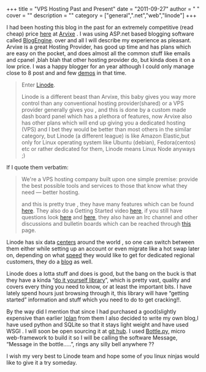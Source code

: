 
+++
title = "VPS Hosting Past and Present"
date = "2011-09-27"
author = " "
cover = ""
description = ""
category = ["general",".net","web","linode"]
+++

I had been hosting this blog in the past for an extremely competitive (read cheap) price [here](http://www.arvixe.com/asp_net_web_hosting) at [Arvixe](http://www.arvixe.com/) . I was using ASP.net based blogging software called [BlogEngine](http://www.dotnetblogengine.net/). over and all I will describe my experience as pleasant. Arvixe is a great Hosting Provider, has good up time and has plans which are easy on the pocket, and does almost all the common stuff like emails and cpanel ,blah blah that other hosting provider do, but kinda does it on a low price. I was a happy blogger for an year although I could only manage close to 8 post and and few [demos](http://varunpant.com/lab) in that time.

 
>  Enter [Linode](http://www.linode.com/).
> 
>   Linode is a different beast than Arvixe, this baby gives you way more control than any conventional hosting provider(shared) or a VPS provider generally gives you , and this is done by a custom made dash board panel which has a plethora of features, now Arvixe also has other plans which will end up giving you a dedicated hosting (VPS) and I bet they would be better than most others in the similar category, but Linode (a different league) is like Amazon Elastic,but only for Linux operating system like Ubuntu (debian), Fedora(centos) etc or rather dedicated for them, Linode means Linux Node anyways ;) 

 If I quote them verbatim:

 
>  We're a VPS hosting company built upon one simple premise: provide the best possible tools and services to those that know what they need — better hosting.
> 
>   and this is pretty true , they have many features which can be found [here](http://www.linode.com/features.cfm). They also do a Getting Started video [here](http://www.linode.com/features.cfm), if you still have questions look [here](http://www.linode.com/why.cfm) and [here](http://www.linode.com/faq.cfm), they also have an Irc channel and other discussions and bulletin boards which can be reached through [this](http://www.linode.com/community/) page.

 Linode has six data [centers](http://www.linode.com/avail/) around the world , so one can switch between them either while setting up an account or even migrate like a hot swap later on, depending on what [speed](http://www.linode.com/speedtest/) they would like to get for dedicated regional customers, they do a [blog](http://blog.linode.com/) as well.

 Linode does a lotta stuff and does is good, but the bang on the buck is that they have a kinda “[do it yourself library](http://library.linode.com/)”, which is pretty vast, quality and covers every thing you need to know, or at least the important bits. I have lately spend hours just browsing through it, this library will have “getting started” information and stuff which you need to do to get cracking!!.

 By the way did I mention that since I had purchased a good(slightly expensive than earlier )[plan](https://manager.linode.com/signup/#plans) from them I also decided to write my own blog,I have used python and SQLite so that it stays light weight and have used WSGI . I will soon be open sourcing it at [git hub](https://github.com/varunpant/Message). I used [Bottle.py](http://bottlepy.org/docs/dev/), micro web-framework to build it so I will be calling the software Message, “Message in the bottle…..”, rings any silly bell anywhere ?? 

 I wish my very best to Linode team and hope some of you linux ninjas would like to give it a try someday.



